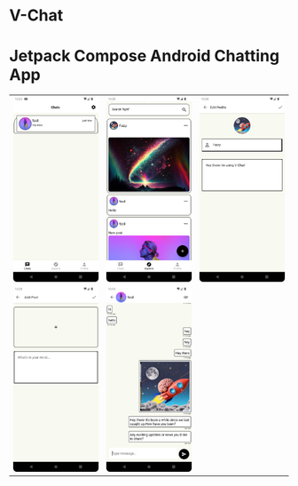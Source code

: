 # V-Chat
# Jetpack Compose Android Chatting App

<table>
  <tr>
    <td>
       <img src="https://raw.githubusercontent.com/fasilthottathil/V-Chat/main/uploads/sc_1.png" width="300">
    </td>
    <td>
      <img src="https://raw.githubusercontent.com/fasilthottathil/V-Chat/main/uploads/sc_2.png" width="300">
    </td>
    <td>
     <img src="https://raw.githubusercontent.com/fasilthottathil/V-Chat/main/uploads/sc_3.png" width="300">
    </td>
  </tr>
 <tr>
    <td>
     <img src="https://raw.githubusercontent.com/fasilthottathil/V-Chat/main/uploads/sc_4.png" width="300">
    </td>
    <td>
     <img src="https://raw.githubusercontent.com/fasilthottathil/V-Chat/main/uploads/sc_5.png" width="300">
 </tr>
</table>
